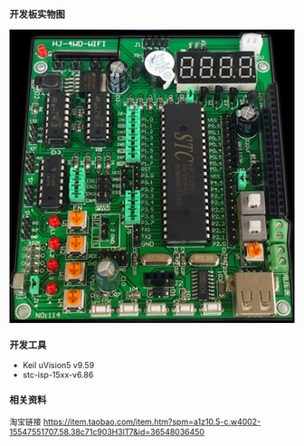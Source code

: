 
### 开发板实物图

![开发板实物图](./Image/HJ-4WD-WIFI.jpg)

### 开发工具

- Keil uVision5 v9.59
- stc-isp-15xx-v6.86

### 相关资料

淘宝链接 <https://item.taobao.com/item.htm?spm=a1z10.5-c.w4002-15547551707.58.38c71c903H3lT7&id=36548036450>